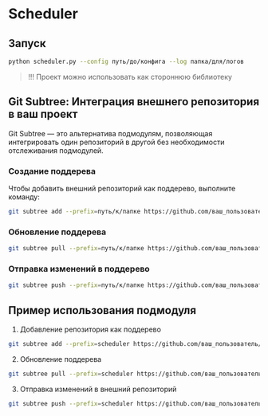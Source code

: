 # Scheduler

## Запуск
```sh
python scheduler.py --config путь/до/конфига --log папка/для/логов
```

> !!! Проект можно использовать как стороннюю библиотеку


## Git Subtree: Интеграция внешнего репозитория в ваш проект

Git Subtree — это альтернатива подмодулям, позволяющая интегрировать один репозиторий в другой без необходимости отслеживания подмодулей.

### Создание поддерева
Чтобы добавить внешний репозиторий как поддерево, выполните команду:

```bash
git subtree add --prefix=путь/к/папке https://github.com/ваш_пользователь/scheduler.git main --squash
```

### Обновление поддерева
```bash
git subtree pull --prefix=путь/к/папке https://github.com/ваш_пользователь/scheduler.git main --squash
```

### Отправка изменений в поддерево
```bash
git subtree push --prefix=путь/к/папке https://github.com/ваш_пользователь/scheduler.git main
```

## Пример использования подмодуля
1. Добавление репозитория как поддерево
```bash
git subtree add --prefix=scheduler https://github.com/ваш_пользователь/scheduler.git main --squash
```

2. Обновление поддерева
```bash
git subtree pull --prefix=scheduler https://github.com/ваш_пользователь/scheduler.git main --squash
```

3. Отправка изменений в внешний репозиторий
```bash
git subtree push --prefix=scheduler https://github.com/ваш_пользователь/scheduler.git main
```




